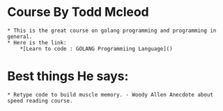 # Course By Todd Mcleod
    * This is the great course on golang programming and programming in general.
    * Here is the link:
        *[Learn to code : GOLANG Programmiing Language]()

 # Best things He says:
    * Retype code to build muscle memory. - Woody Allen Anecdote about speed reading course.

